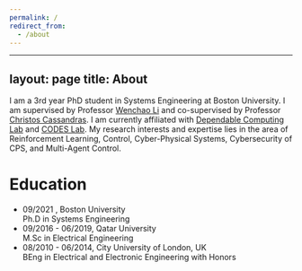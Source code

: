 ```yaml
---
permalink: /
redirect_from:
  - /about
---
```


---
layout: page
title: About
---

I am a 3rd year PhD student in Systems Engineering at Boston University. I am supervised by Professor [Wenchao Li](https://sites.bu.edu/depend/people/) and co-supervised by Professor [Christos Cassandras](https://christosgcassandras.org/). I am currently affiliated with [Dependable Computing Lab](https://sites.bu.edu/depend/people/) and [CODES Lab](https://www.bu.edu/codes/). My research interests and expertise lies in the area of Reinforcement Learning, Control, Cyber-Physical Systems, Cybersecurity of CPS, and Multi-Agent Control.

# Education
* 09/2021 , Boston University
<br> Ph.D in Systems Engineering
* 09/2016 - 06/2019, Qatar University
<br>M.Sc in Electrical Engineering 
* 08/2010 - 06/2014, City University of London, UK
<br> BEng in Electrical and Electronic Engineering with Honors
